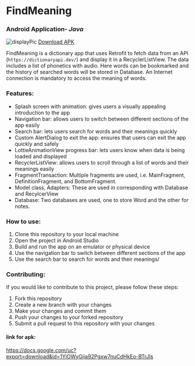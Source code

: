 # FindMeaning
### Android Application- *Java*

![displayPic](https://github.com/momin-sana/FindMeaning/assets/92250920/449d73fa-2073-4029-abf4-99ce0f1d9832)
[Download APK](app/apk/debug)

FindMeaning is a dictionary app that uses Retrofit to fetch data from an API (`https://dictionaryapi.dev/`) and display it in a RecyclerListView. The data includes a list of phonetics with audio. Here words can be bookmarked and the history of searched words will be stored in Database. An Internet connection is mandatory to access the meaning of words.

### Features:
* Splash screen with animation: gives users a visually appealing introduction to the app
* Navigation bar: allows users to switch between different sections of the app easily
* Search bar: lets users search for words and their meanings quickly
* Custom AlertDialog to exit the app: ensures that users can exit the app quickly and safely
* LottieAnimationView progress bar: lets users know when data is being loaded and displayed
* RecyclerListView: allows users to scroll through a list of words and their meanings easily
* FragmentTransaction: Multiple fragments are used, i.e. MainFragment, DefinitionFragment, and BottomFragment.
* Model class, Adapters: These are used in corresponding with Database and RecylcerView
* Database: Two databases are used, one to store Word and the other for notes.

### How to use:
1. Clone this repository to your local machine
2. Open the project in Android Studio
3. Build and run the app on an emulator or physical device
4. Use the navigation bar to switch between different sections of the app
5. Use the search bar to search for words and their meanings/

### Contributing:
If you would like to contribute to this project, please follow these steps:

1. Fork this repository
2. Create a new branch with your changes
4. Make your changes and commit them
5. Push your changes to your forked repository
6. Submit a pull request to this repository with your changes

#### link for apk:
https://docs.google.com/uc?export=download&id=1YiOWyGjia92Pgxw7nuCdHkEo-BTrJIs
